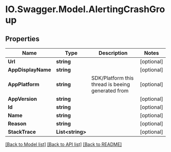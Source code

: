 # IO.Swagger.Model.AlertingCrashGroup
## Properties

Name | Type | Description | Notes
------------ | ------------- | ------------- | -------------
**Url** | **string** |  | [optional] 
**AppDisplayName** | **string** |  | [optional] 
**AppPlatform** | **string** | SDK/Platform this thread is beeing generated from | [optional] 
**AppVersion** | **string** |  | [optional] 
**Id** | **string** |  | [optional] 
**Name** | **string** |  | [optional] 
**Reason** | **string** |  | [optional] 
**StackTrace** | **List&lt;string&gt;** |  | [optional] 

[[Back to Model list]](../README.md#documentation-for-models) [[Back to API list]](../README.md#documentation-for-api-endpoints) [[Back to README]](../README.md)

